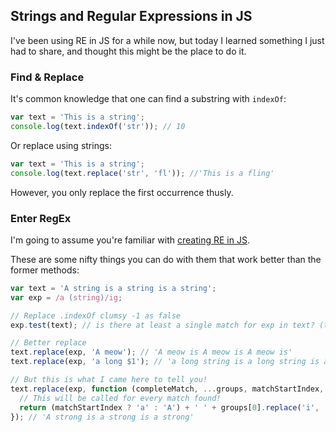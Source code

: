 ## Strings and Regular Expressions in JS ##
I've been using RE in JS for a while now, but today I learned something I just had to share, and thought this might be the place to do it.

### Find & Replace ###
It's common knowledge that one can find a substring with `indexOf`:

```javascript
var text = 'This is a string';
console.log(text.indexOf('str')); // 10
```

Or replace using strings:

```javascript
var text = 'This is a string';
console.log(text.replace('str', 'fl')); //'This is a fling'
```

However, you only replace the first occurrence thusly.

### Enter RegEx ###

I'm going to assume you're familiar with [creating RE in JS](https://developer.mozilla.org/en/docs/Web/JavaScript/Guide/Regular_Expressions).

These are some nifty things you can do with them that work better than the former methods:

```javascript
var text = 'A string is a string is a string';
var exp = /a (string)/ig;

// Replace .indexOf clumsy -1 as false
exp.test(text); // is there at least a single match for exp in text? (true)

// Better replace
text.replace(exp, 'A meow'); // 'A meow is A meow is A meow is'
text.replace(exp, 'a long $1'); // 'a long string is a long string is a long string'

// But this is what I came here to tell you!
text.replace(exp, function (completeMatch, ...groups, matchStartIndex, completeText) {
  // This will be called for every match found!
  return (matchStartIndex ? 'a' : 'A') + ' ' + groups[0].replace('i', 'o');
}); // 'A strong is a strong is a strong'
```
